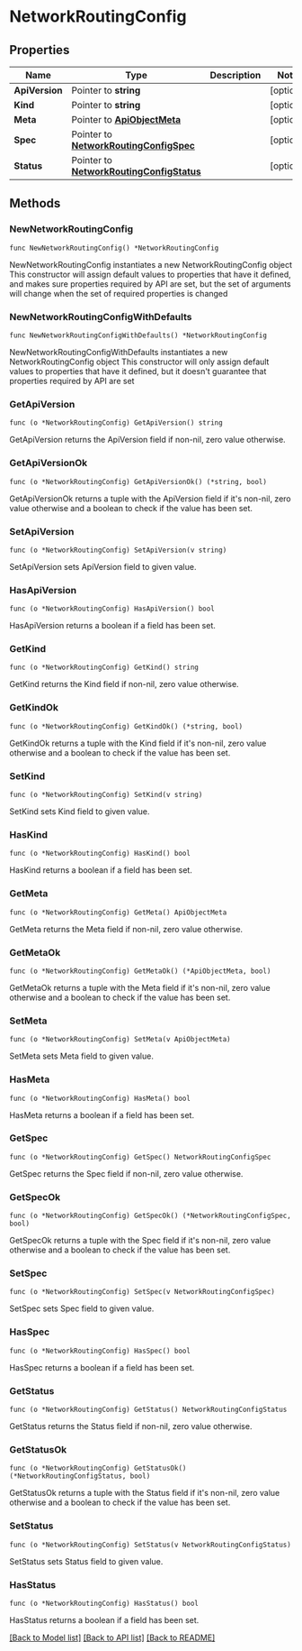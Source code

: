 # NetworkRoutingConfig

## Properties

Name | Type | Description | Notes
------------ | ------------- | ------------- | -------------
**ApiVersion** | Pointer to **string** |  | [optional] 
**Kind** | Pointer to **string** |  | [optional] 
**Meta** | Pointer to [**ApiObjectMeta**](apiObjectMeta.md) |  | [optional] 
**Spec** | Pointer to [**NetworkRoutingConfigSpec**](networkRoutingConfigSpec.md) |  | [optional] 
**Status** | Pointer to [**NetworkRoutingConfigStatus**](networkRoutingConfigStatus.md) |  | [optional] 

## Methods

### NewNetworkRoutingConfig

`func NewNetworkRoutingConfig() *NetworkRoutingConfig`

NewNetworkRoutingConfig instantiates a new NetworkRoutingConfig object
This constructor will assign default values to properties that have it defined,
and makes sure properties required by API are set, but the set of arguments
will change when the set of required properties is changed

### NewNetworkRoutingConfigWithDefaults

`func NewNetworkRoutingConfigWithDefaults() *NetworkRoutingConfig`

NewNetworkRoutingConfigWithDefaults instantiates a new NetworkRoutingConfig object
This constructor will only assign default values to properties that have it defined,
but it doesn't guarantee that properties required by API are set

### GetApiVersion

`func (o *NetworkRoutingConfig) GetApiVersion() string`

GetApiVersion returns the ApiVersion field if non-nil, zero value otherwise.

### GetApiVersionOk

`func (o *NetworkRoutingConfig) GetApiVersionOk() (*string, bool)`

GetApiVersionOk returns a tuple with the ApiVersion field if it's non-nil, zero value otherwise
and a boolean to check if the value has been set.

### SetApiVersion

`func (o *NetworkRoutingConfig) SetApiVersion(v string)`

SetApiVersion sets ApiVersion field to given value.

### HasApiVersion

`func (o *NetworkRoutingConfig) HasApiVersion() bool`

HasApiVersion returns a boolean if a field has been set.

### GetKind

`func (o *NetworkRoutingConfig) GetKind() string`

GetKind returns the Kind field if non-nil, zero value otherwise.

### GetKindOk

`func (o *NetworkRoutingConfig) GetKindOk() (*string, bool)`

GetKindOk returns a tuple with the Kind field if it's non-nil, zero value otherwise
and a boolean to check if the value has been set.

### SetKind

`func (o *NetworkRoutingConfig) SetKind(v string)`

SetKind sets Kind field to given value.

### HasKind

`func (o *NetworkRoutingConfig) HasKind() bool`

HasKind returns a boolean if a field has been set.

### GetMeta

`func (o *NetworkRoutingConfig) GetMeta() ApiObjectMeta`

GetMeta returns the Meta field if non-nil, zero value otherwise.

### GetMetaOk

`func (o *NetworkRoutingConfig) GetMetaOk() (*ApiObjectMeta, bool)`

GetMetaOk returns a tuple with the Meta field if it's non-nil, zero value otherwise
and a boolean to check if the value has been set.

### SetMeta

`func (o *NetworkRoutingConfig) SetMeta(v ApiObjectMeta)`

SetMeta sets Meta field to given value.

### HasMeta

`func (o *NetworkRoutingConfig) HasMeta() bool`

HasMeta returns a boolean if a field has been set.

### GetSpec

`func (o *NetworkRoutingConfig) GetSpec() NetworkRoutingConfigSpec`

GetSpec returns the Spec field if non-nil, zero value otherwise.

### GetSpecOk

`func (o *NetworkRoutingConfig) GetSpecOk() (*NetworkRoutingConfigSpec, bool)`

GetSpecOk returns a tuple with the Spec field if it's non-nil, zero value otherwise
and a boolean to check if the value has been set.

### SetSpec

`func (o *NetworkRoutingConfig) SetSpec(v NetworkRoutingConfigSpec)`

SetSpec sets Spec field to given value.

### HasSpec

`func (o *NetworkRoutingConfig) HasSpec() bool`

HasSpec returns a boolean if a field has been set.

### GetStatus

`func (o *NetworkRoutingConfig) GetStatus() NetworkRoutingConfigStatus`

GetStatus returns the Status field if non-nil, zero value otherwise.

### GetStatusOk

`func (o *NetworkRoutingConfig) GetStatusOk() (*NetworkRoutingConfigStatus, bool)`

GetStatusOk returns a tuple with the Status field if it's non-nil, zero value otherwise
and a boolean to check if the value has been set.

### SetStatus

`func (o *NetworkRoutingConfig) SetStatus(v NetworkRoutingConfigStatus)`

SetStatus sets Status field to given value.

### HasStatus

`func (o *NetworkRoutingConfig) HasStatus() bool`

HasStatus returns a boolean if a field has been set.


[[Back to Model list]](../README.md#documentation-for-models) [[Back to API list]](../README.md#documentation-for-api-endpoints) [[Back to README]](../README.md)


